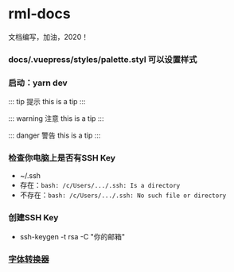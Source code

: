 # rml-docs
文档编写，加油，2020！
### docs/.vuepress/styles/palette.styl 可以设置样式
### 启动：yarn dev
::: tip 提示
this is a tip
:::

::: warning 注意
this is a tip
:::

::: danger 警告
this is a tip
:::
### 检查你电脑上是否有SSH Key
- ~/.ssh
- 存在：`bash: /c/Users/.../.ssh: Is a directory`
- 不存在：`bash: /c/Users/.../.ssh: No such file or directory`
### 创建SSH Key
- ssh-keygen -t rsa -C "你的邮箱"
### [字体转换器](http://www.diyiziti.com/)